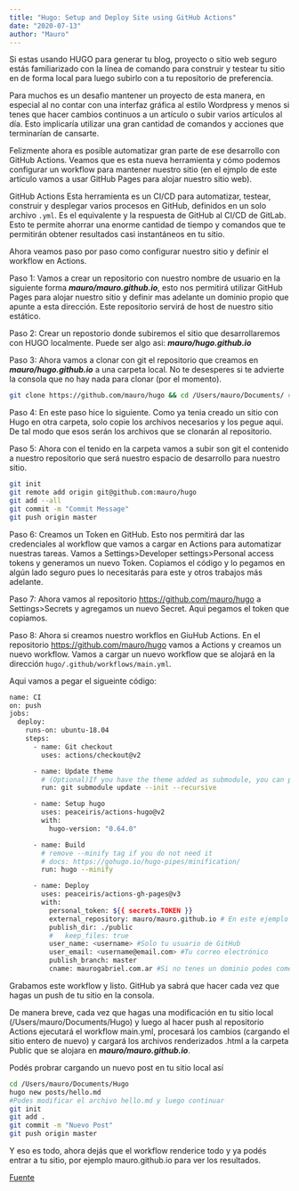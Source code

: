 ```yaml
---
title: "Hugo: Setup and Deploy Site using GitHub Actions"
date: "2020-07-13"
author: "Mauro"
---
```


Si estas usando HUGO para generar tu blog, proyecto o sitio web seguro estás familiarizado con la línea de comando para construir y testear tu sitio en de forma local para luego subirlo con a tu repositorio de preferencia.

Para muchos es un desafio mantener un proyecto de esta manera, en especial al no contar con una interfaz gráfica al estilo Wordpress y menos si tenes que hacer cambios continuos a un artículo o subir varios artículos al día. Esto implicaría utilizar una gran cantidad de comandos y acciones que terminarían de cansarte.

Felizmente ahora es posible automatizar gran parte de ese desarrollo con GitHub Actions. Veamos que es esta nueva herramienta y cómo podemos configurar un workflow para mantener nuestro sitio (en el ejmplo de este artículo vamos a usar GitHub Pages para alojar nuestro sitio web).

GitHub Actions
Esta herramienta es un CI/CD para automatizar, testear, construir y desplegar varios procesos en GitHub, definidos en un solo archivo `.yml`. Es el equivalente y la respuesta de GitHub al CI/CD de GitLab. Esto te permite ahorrar una enorme cantidad de tiempo y comandos que te permitirán obtener resultados casi instantáneos en tu sitio. 

Ahora veamos paso por paso como configurar nuestro sitio y definir el workflow en Actions.

Paso 1: Vamos a crear un repositorio con nuestro nombre de usuario en la siguiente forma ***mauro/mauro.github.io***, esto nos permitirá utilizar GitHub Pages para alojar nuestro sitio y definir mas adelante un dominio propio que apunte a esta dirección. Este repositorio servirá de host de nuestro sitio estático. 

Paso 2: Crear un repostorio donde subiremos el sitio que desarrollaremos con HUGO localmente. Puede ser algo asi: ***mauro/hugo.github.io***

Paso 3: Ahora vamos a clonar con git el repositorio que creamos en ***mauro/hugo.github.io*** a una carpeta local. No te desesperes si te advierte la consola que no hay nada para clonar (por el momento). 

```bash
git clone https://github.com/mauro/hugo && cd /Users/mauro/Documents/ #En este caso se clonara el repositorio Hugo creando una carpeta local en /Users/mauro/Documents/Hugo  
```
Paso 4: En este paso hice lo siguiente. Como ya tenia creado un sitio con Hugo en otra carpeta, solo copie los archivos necesarios y los pegue aqui. De tal modo que esos serán los archivos que se clonarán al repositorio.

Paso 5: Ahora con el tenido en la carpeta vamos a subir son git el contenido a nuestro repositorio que será nuestro espacio de desarrollo para nuestro sitio. 

```bash
git init
git remote add origin git@github.com:mauro/hugo
git add --all
git commit -m "Commit Message"
git push origin master
```
Paso 6: Creamos un Token en GitHub. Esto nos permitirá dar las credenciales al workflow que vamos a cargar en Actions para automatizar nuestras tareas. Vamos a Settings>Developer settings>Personal access tokens y generamos un nuevo Token. Copiamos el código y lo pegamos en algún lado seguro pues lo necesitarás para este y otros trabajos más adelante.

Paso 7: Ahora vamos al repositorio https://github.com/mauro/hugo a Settings>Secrets y agregamos un nuevo Secret. Aqui pegamos el token que copiamos.

Paso 8: Ahora si creamos nuestro workflos en GiuHub Actions. En el repositorio https://github.com/mauro/hugo vamos a Actions y creamos un nuevo workflow. Vamos a cargar un nuevo workflow que se alojará en la dirección `hugo/.github/workflows/main.yml`. 

Aqui vamos a pegar el sigueinte código:
```bash
name: CI
on: push
jobs:
  deploy:
    runs-on: ubuntu-18.04
    steps:
      - name: Git checkout
        uses: actions/checkout@v2

      - name: Update theme
        # (Optional)If you have the theme added as submodule, you can pull it and use the most updated version
        run: git submodule update --init --recursive

      - name: Setup hugo
        uses: peaceiris/actions-hugo@v2
        with:
          hugo-version: "0.64.0"  

      - name: Build
        # remove --minify tag if you do not need it
        # docs: https://gohugo.io/hugo-pipes/minification/
        run: hugo --minify

      - name: Deploy
        uses: peaceiris/actions-gh-pages@v3
        with:
          personal_token: ${{ secrets.TOKEN }}
          external_repository: mauro/mauro.github.io # En este ejemplo sería así
          publish_dir: ./public
          #   keep_files: true
          user_name: <username> #Solo tu usuario de GitHub
          user_email: <username@email.com> #Tu correo electrónico
          publish_branch: master
          cname: maurogabriel.com.ar #Si no tenes un dominio podes comentar esta línea para deshabilitar la opcion. 
``` 
Grabamos este workflow y listo. GitHub ya sabrá que hacer cada vez que hagas un push de tu sitio en la consola.

De manera breve, cada vez que hagas una modificación en tu sitio local (/Users/mauro/Documents/Hugo) y luego al hacer push al repositorio Actions ejecutará el workflow main.yml, procesará los cambios (cargando el sitio entero de nuevo) y cargará los archivos renderizados .html a la carpeta Public que se alojara en ***mauro/mauro.github.io***.

Podés probrar cargando un nuevo post en tu sitio local así

```bash
cd /Users/mauro/Documents/Hugo
hugo new posts/hello.md
#Podes modificar el archivo hello.md y luego continuar
git init
git add .
git commit -m "Nuevo Post"
git push origin master
```
Y eso es todo, ahora dejás que el workflow renderice todo y ya podés entrar a tu sitio, por ejemplo mauro.github.io para ver los resultados.

[Fuente](https://ruddra.com/hugo-deploy-static-page-using-github-actions/#step-3-push-hugo-site-code-in-github)